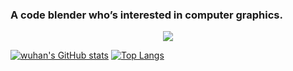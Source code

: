 ### A code blender who’s interested in computer graphics.

<!--
**whwuhan/whwuhan** is a ✨ _special_ ✨ repository because its `README.md` (this file) appears on your GitHub profile.

Here are some ideas to get you started:

- 🔭 I’m currently working on ...
- 🌱 I’m currently learning ...
- 👯 I’m looking to collaborate on ...
- 🤔 I’m looking for help with ...
- 💬 Ask me about ...
- 📫 How to reach me: ...
- 😄 Pronouns: ...
- ⚡ Fun fact: ...
-->

<p align="center">
   <a href="https://github.com/whwuhan">
      <img src="https://github-readme-stats.vercel.app/api?username=whwuhan&theme=tokyonight&show_icons=true&count_private=true&layout=compact"/>

   </a>
</p>


[![wuhan's GitHub stats](https://github-readme-stats.vercel.app/api?username=whwuhan&theme=tokyonight&show_icons=true&count_private=true&layout=compact)](https://github.com/whwuhan)
[![Top Langs](https://github-readme-stats.vercel.app/api/top-langs?username=whwuhan&layout=compact)](https://github.com/whwuhan)


